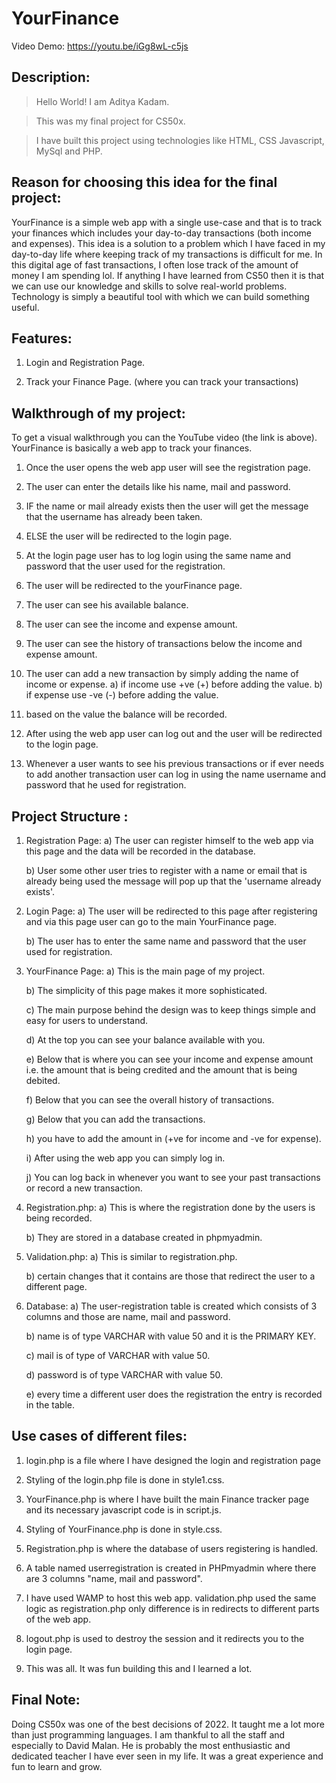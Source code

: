 # YourFinance

Video Demo: https://youtu.be/iGg8wL-c5js

## Description:
> Hello World! I am Aditya Kadam.

> This was my final project for CS50x.

> I have built this project using technologies like HTML, CSS Javascript, MySql and PHP.

## Reason for choosing this idea for the final project:
YourFinance is a simple web app with a single use-case and that is to track your finances which includes your day-to-day transactions (both income and expenses). This idea is a solution to a problem which I have faced in my day-to-day life where keeping track of my transactions is difficult for me. In this digital age of fast transactions, I often lose track of the amount of money I am spending lol. If anything I have learned from CS50 then it is that we can use our knowledge and skills to solve real-world problems. Technology is simply a beautiful tool with which we can build something useful.

## Features:
1. Login and Registration Page.

2. Track your Finance Page. (where you can track your transactions)

## Walkthrough of my project:
To get a visual walkthrough you can the YouTube video (the link is above).
YourFinance is basically a web app to track your finances.

1. Once the user opens the web app user will see the registration page.

2. The user can enter the details like his name, mail and password.

3. IF the name or mail already exists then the user will get the message that the username has already been taken.

4. ELSE the user will be redirected to the login page.

5. At the login page user has to log login using the same name and password that the user used for the registration.

6. The user will be redirected to the yourFinance page.

7. The user can see his available balance.

8. The user can see the income and expense amount.

9. The user can see the history of transactions below the income and expense amount.

10. The user can add a new transaction by simply adding the name of income or expense.
    a) if income use +ve (+) before adding the value.
    b) if expense use -ve (-) before adding the value.

11. based on the value the balance will be recorded.

12. After using the web app user can log out and the user will be redirected to the login page.

13. Whenever a user wants to see his previous transactions or if ever needs to add another transaction user can log in using the name username and password that he used for registration.

## Project Structure :
1. Registration Page:
    a) The user can register himself to the web app via this page and the data will be recorded in the database.

    b) User some other user tries to register with a name or email that is already being used the message will pop up that the 'username already exists'.

2. Login Page:
    a) The user will be redirected to this page after registering and via this page user can go to the main YourFinance page.

    b) The user has to enter the same name and password that the user used for registration.

3. YourFinance Page:
    a) This is the main page of my project.

    b) The simplicity of this page makes it more sophisticated.

    c) The main purpose behind the design was to keep things simple and easy for users to understand.

    d) At the top you can see your balance available with you.

    e) Below that is where you can see your income and expense amount i.e. the amount that is being credited and the amount that is being debited.

    f) Below that you can see the overall history of transactions.

    g) Below that you can add the transactions.

    h) you have to add the amount in (+ve for income and -ve for expense).

    i) After using the web app you can simply log in.

    j) You can log back in whenever you want to see your past transactions or record a new transaction.

4. Registration.php:
    a) This is where the registration done by the users is being recorded.

    b) They are stored in a database created in phpmyadmin.

5. Validation.php:
    a) This is similar to registration.php.

    b) certain changes that it contains are those that redirect the user to a different page.

6. Database:
    a) The user-registration table is created which consists of 3 columns and those are name, mail and password.

    b) name is of type VARCHAR with value 50 and it is the PRIMARY KEY.

    c) mail is of type of VARCHAR with value 50.

    d) password is of type VARCHAR with value 50.

    e) every time a different user does the registration the entry is recorded in the table.

## Use cases of different files:
1. login.php is a file where I have designed the login and registration page

2. Styling of the login.php file is done in style1.css.

3. YourFinance.php is where I have built the main Finance tracker page and its necessary javascript code is in script.js.

4. Styling of YourFinance.php is done in style.css.

2. Registration.php is where the database of users registering is handled.

3. A table named userregistration is created in PHPmyadmin where there are 3 columns "name, mail and password".

4. I have used WAMP to host this web app. validation.php used the same logic as registration.php only difference is in redirects to different parts of the web app.

5. logout.php is used to destroy the session and it redirects you to the login page.

6. This was all. It was fun building this and I learned a lot.

## Final Note:
Doing CS50x was one of the best decisions of 2022. It taught me a lot more than just programming languages. I am thankful to all the staff and especially to David Malan. He is probably the most enthusiastic and dedicated teacher I have ever seen in my life. It was a great experience and fun to learn and grow.
